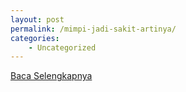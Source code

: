 ```yaml
---
layout: post
permalink: /mimpi-jadi-sakit-artinya/
categories:
    - Uncategorized
---
```


[Baca Selengkapnya](/04)